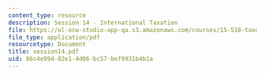 ```yaml
---
content_type: resource
description: Session 14 - International Taxation
file: https://ol-ocw-studio-app-qa.s3.amazonaws.com/courses/15-518-taxes-and-business-strategy-fall-2002/86c4e99d82e14d06bc57bef9931b4b1a_session14.pdf
file_type: application/pdf
resourcetype: Document
title: session14.pdf
uid: 86c4e99d-82e1-4d06-bc57-bef9931b4b1a
---
```

